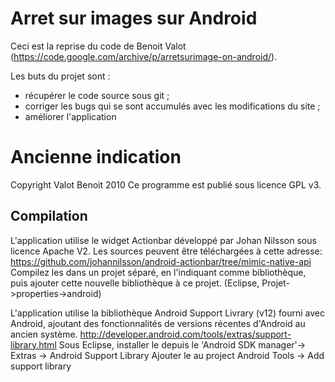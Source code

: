 # Arret sur images sur Android

Ceci est la reprise du code de Benoit Valot (https://code.google.com/archive/p/arretsurimage-on-android/).

Les buts du projet sont :

* récupérer le code source sous git ;
* corriger les bugs qui se sont accumulés avec les modifications du site ;
* améliorer l'application


# Ancienne indication

Copyright Valot Benoit 2010
Ce programme est publié sous licence GPL v3.

## Compilation

L'application utilise le widget Actionbar développé par Johan Nilsson sous licence Apache V2.
Les sources peuvent être téléchargées à cette adresse:
https://github.com/johannilsson/android-actionbar/tree/mimic-native-api
Compilez les dans un projet séparé, en l'indiquant comme bibliothèque, puis ajouter cette nouvelle bibliothèque à ce projet.
(Eclipse, Projet->properties->android)

L'application utilise la bibliothèque Android Support Livrary (v12) fourni avec Android,
ajoutant des fonctionnalités de versions récentes d'Android au ancien système.
http://developer.android.com/tools/extras/support-library.html
Sous Eclipse, installer le depuis le 'Android SDK manager'-> Extras -> Android Support Library
Ajouter le au project Android Tools -> Add support library
